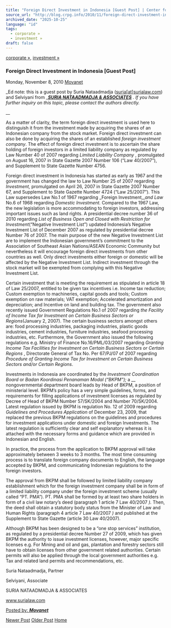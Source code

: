 ```yaml
---
title: "Foreign Direct Investment in Indonesia [Guest Post] | Center for Regulation, Policy and Governance (CRPG)"
source_url: "http://blog.crpg.info/2010/11/foreign-direct-investment-in-indonesia.html"
archived_date: "2025-10-25"
language: "id"
tags:
  - corporate »
  - investment »
draft: false
---
```


[corporate »](http://blog.crpg.info/search/label/corporate), [investment »](http://blog.crpg.info/search/label/investment)

###  Foreign Direct Investment in Indonesia [Guest Post] 

Monday, November 8, 2010  [ Movanet ](https://www.blogger.com/profile/10356608562678830076 "author profile")

_Ed note: this is a guest post by Suria Nataadmadja ([suria[at]surialaw.com](mailto:suria@surialaw.com)) and Selviyani from _[_**SURIA NATAADMADJA & ASSOCIATES**_](http://www.surialaw.com) _. If you have further inquiry on this topic, please contact the authors directly._

__

As a matter of clarity, the term foreign direct investment is used here to distinguish it from the investment made by acquiring the shares of an Indonesian company from the stock market. Foreign direct investment can also be done by acquiring the shares of an established _foreign investment company_. The effect of foreign direct investment is to ascertain the share holding of foreign investors in a limited liability company as regulated by Law Number 40 of 2007 regarding _Limited Liability Company_ , promulgated on August 16, 2007 in State Gazette 2007 Number 106 (“Law 40/2007”), and Supplement to State Gazette Number 4756.   
  
Foreign direct investment in Indonesia has started as early as 1967 and the government has changed the law to Law Number 25 of 2007 regarding _Investment,_ promulgated on April 26, 2007 in State Gazette 2007 Number 67, and Supplement to State Gazette Number 4724 (“Law 25/2007”). This Law supersedes Law No.1 of 1967 regarding _Foreign Investment,__and Law_ No.6 of 1968 regarding _Domestic Investment._ Compared to the 1967 Law, the new legislation is more accommodating to foreign investors, addressing important issues such as land rights. A presidential decree number 36 of 2010 regarding _List of Business Open and Closed with Restriction for Investment_(“Negative Investment List”) updated Indonesia’s Negative Investment List of December 2007 as regulated by presidential decree Number 76 of 2007. The main purpose of the new Negative Investment List are to implement the Indonesian government’s commitment to the Association of Southeast Asian Nations/ASEAN Economic Community but nevertheless it will encourage foreign direct investments from other countries as well. Only direct investments either foreign or domestic will be affected by the Negative Investment List. Indirect investment through the stock market will be exempted from complying with this Negative Investment List.   


Certain investment that is meeting the requirement as stipulated in article 18 of Law 25/2007, entitled to be given tax incentives i.e. Income tax reduction; Custom exemption to machineries, capital goods and tools; Custom exemption on raw materials; VAT exemption; Accelerated amortization and depreciation; and Incentive on land and building tax. The government also recently issued Government Regulations No.1 of 2007 regarding _the Facility of Income Tax for Investment on Certain Business Sectors or Regions_(January 2, 2007). The certain business sectors amongst others are: food processing industries, packaging industries, plastic goods industries, cement industries, furniture industries, seafood processing industries, etc. Furthermore, the Government also issued the following regulations e.g. Ministry of Finance No.16/PML/03/2007 regarding _Granting Income Tax Facilities for Investment on Certain Business Sectors or Certain Regions_ , Directorate General of Tax No. Per 67/PJ/07 of 2007 regarding _Procedure of Granting Income Tax for Investment on Certain Business Sectors and/or Certain Regions_.   


Investments in Indonesia are coordinated by the _Investment Coordination Board_ or _Badan Koordinasi Penanaman Modal (“BKPM”);_ a __ nongovernmental department board leads by Head of BKPM, a position of ministerial level. BKPM’s policy has a very simple guidelines, forms, and requirements for filling applications of investment licenses as regulated by Decree of Head of BKPM Number 57/SK/2004 and Number 70/SK/2004. Latest regulation issued by BKPM is regulation No. 12 of 2009 regarding _Guidelines and Procedures_ _Application_ of December 23, 2009, that replaced the previous BKPM regulations on the guidelines and procedures for investment applications under domestic and foreign Investments. The latest regulation is sufficiently clear and self explanatory whereas it is attached with the necessary forms and guidance which are provided in Indonesian and English.   


In practice, the process from the application to BKPM approval will take approximately between 3 weeks to 3 months. The most time consuming process is to translate foreign company documents to English, the language accepted by BKPM, and communicating Indonesian regulations to the foreign investors.   


The approval from BKPM shall be followed by limited liability company establishment which for the foreign investment company shall be in form of a limited liability company under the foreign investment scheme (usually called “PT. PMA”). PT. PMA shall be formed by at least two share holders in form of a civil law notary’s deed (paragraph 1 article 7 Law 40/2007 _)._ Then, the deed shall obtain a statutory body status from the Minister of Law and Human Rights (paragraph 4 article 7 Law 40/2007 _)_ and published at the Supplement to State Gazette (article 30 Law 40/2007).   


Although BKPM has been designed to be a “one stop services” institution, as regulated by a presidential decree Number 27 of 2009, which has given BKPM the authority to issue investment licenses, however, major specific licenses e.g. For Mining and oil and gas, plantation and forestry sectors still have to obtain licenses from other government related authorities. Certain permits will also be applied through the local government authorities e.g. Tax and related land permits and recommendations, etc.   
  


Suria Nataadmadja, Partner

Selviyani, Associate

SURIA NATAADMADJA & ASSOCIATES

www.surialaw.com

[ Posted by: _**Movanet**_ ](https://www.blogger.com/profile/10356608562678830076 "author profile")

[ ](https://www.blogger.com/email-post/1800407982648215581/4504760915439155281 "Email Post") [ ](https://www.blogger.com/post-edit.g?blogID=1800407982648215581&postID=4504760915439155281&from=pencil "Edit Post")

[Newer Post](http://blog.crpg.info/2010/12/insiders-threat-to-business-australian.html "Newer Post") [Older Post](http://blog.crpg.info/2010/10/house-to-further-regulate-accounting.html "Older Post") [Home](http://blog.crpg.info/)
